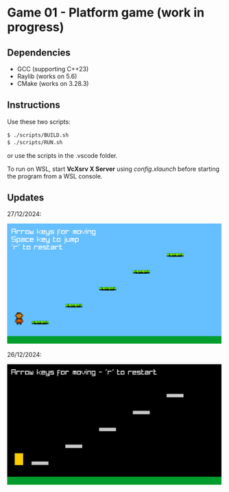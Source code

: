 # Game 01 - Platform game (work in progress)

## Dependencies
- GCC (supporting C++23)
- Raylib (works on 5.6)
- CMake (works on 3.28.3)

## Instructions
Use these two scripts:
``` bash
$ ./scripts/BUILD.sh
$ ./scripts/RUN.sh
```
or use the scripts in the .vscode folder.

To run on WSL, start **VcXsrv X Server** using *config.xlaunch* before starting
the program from a WSL console.

## Updates

27/12/2024:
<p><img src="resources/wip_02.gif" width="500"></p>

26/12/2024:
<p><img src="resources/wip_01.gif" width="500"></p>
